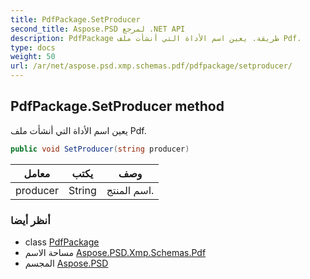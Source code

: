 ```yaml
---
title: PdfPackage.SetProducer
second_title: Aspose.PSD لمرجع .NET API
description: PdfPackage طريقة. يعين اسم الأداة التي أنشأت ملف Pdf.
type: docs
weight: 50
url: /ar/net/aspose.psd.xmp.schemas.pdf/pdfpackage/setproducer/
---
```

## PdfPackage.SetProducer method

يعين اسم الأداة التي أنشأت ملف Pdf.

```csharp
public void SetProducer(string producer)
```

| معامل | يكتب | وصف |
| --- | --- | --- |
| producer | String | اسم المنتج. |

### أنظر أيضا

* class [PdfPackage](../)
* مساحة الاسم [Aspose.PSD.Xmp.Schemas.Pdf](../../pdfpackage/)
* المجسم [Aspose.PSD](../../../)


